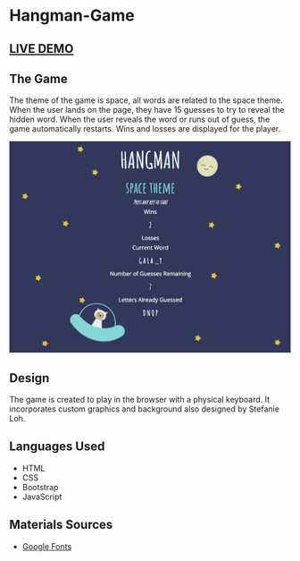 # Hangman-Game

## [LIVE DEMO](https://sloh03.github.io/hangman-game/)

## The Game
The theme of the game is space, all words are related to the space theme. When the user lands on the page, they have 15 guesses to try to reveal the hidden word. When the user reveals the word or runs out of guess, the game automatically restarts. Wins and losses are displayed for the player.

![Alt text](images/1hangman2.jpg?raw=true "GameScreen")

## Design
The game is created to play in the browser with a physical keyboard. It incorporates custom graphics and background also designed by Stefanie Loh.

## Languages Used
* HTML
* CSS
* Bootstrap
* JavaScript

## Materials Sources
* [Google Fonts](https://fonts.google.com/)
